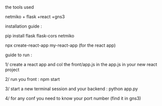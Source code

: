 the tools used

netmiko + flask +react +gns3



installation guide :

pip install flask flask-cors netmiko 

npx create-react-app my-react-app    (for the react app)



guide to run :

1/  create a react app and col the front/app.js  in the app.js in your new react project

2/ run you front : npm start 

3/ start a new terminal session and your backend  : python app.py

4/ for any conf you need to know your port number (find it in gns3)
